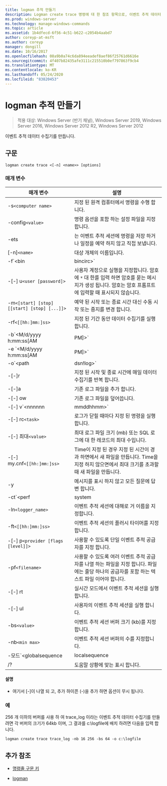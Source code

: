 ```yaml
---
title: logman 추적 만들기
description: Logman create trace 명령에 대 한 참조 항목으로, 이벤트 추적 데이터 수집기를 만듭니다.
ms.prod: windows-server
ms.technology: manage-windows-commands
ms.topic: article
ms.assetid: 1b4dfecd-6f56-4c51-b622-c2054b4aabd7
author: coreyp-at-msft
ms.author: coreyp
manager: dongill
ms.date: 10/16/2017
ms.openlocfilehash: 08a9b0a74c6da894eeadef8aef86f25761d6616e
ms.sourcegitcommit: 4f407b82435afe3111c215510b0ef797863f9cb4
ms.translationtype: MT
ms.contentlocale: ko-KR
ms.lasthandoff: 05/24/2020
ms.locfileid: "83820453"
---
```

# <a name="logman-create-trace"></a>logman 추적 만들기

> 적용 대상: Windows Server (반기 채널), Windows Server 2019, Windows Server 2016, Windows Server 2012 R2, Windows Server 2012

이벤트 추적 데이터 수집기를 만듭니다.

## <a name="syntax"></a>구문

```
logman create trace <[-n] <name>> [options]
```

### <a name="parameters"></a>매개 변수

| 매개 변수 | 설명 |
| --------- | ----------- |
| -s`<computer name>` | 지정 된 원격 컴퓨터에서 명령을 수행 합니다. |
| -config`<value>` | 명령 옵션을 포함 하는 설정 파일을 지정 합니다. |
| -ets | 는 이벤트 추적 세션에 명령을 저장 하거나 일정을 예약 하지 않고 직접 보냅니다. |
| [-n]`<name>` | 대상 개체의 이름입니다. |
| -f`<bin|bincirc>` | 데이터 수집기에 대 한 로그 형식을 지정합니다. |
| -[-] u`<user [password]>` | 사용자 계정으로 실행을 지정합니다. 암호에 `*` 대 한를 입력 하면 암호를 묻는 메시지가 생성 됩니다. 암호는 암호 프롬프트에 입력할 때 표시되지 않습니다. |
| -m`<[start] [stop] [[start] [stop] [...]]>` | 예약 된 시작 또는 종료 시간 대신 수동 시작 또는 중지를 변경 합니다. |
| -rf`<[[hh:]mm:]ss>` | 지정 된 기간 동안 데이터 수집기를 실행 합니다. |
| -b`<M/d/yyyy h:mm:ss[AM|PM]>` | 지정 된 시간에 데이터 수집을 시작 합니다. |
| -e `<M/d/yyyy h:mm:ss[AM|PM]>` | 지정 된 시간에 데이터 컬렉션을 종료 합니다. |
| -o`<path|dsn!log>` | SQL 데이터베이스에 출력 로그 파일 또는 DSN 및 로그 설정 이름을 지정 합니다. |
| -[-]r | 지정 된 시작 및 종료 시간에 매일 데이터 수집기를 반복 합니다. |
| -[-]a | 기존 로그 파일을 추가 합니다. |
| -[-] ow | 기존 로그 파일을 덮어씁니다. |
| -[-] v`<nnnnnn|mmddhhmm>` | 로그 파일 이름 끝에 파일 버전 정보를 첨부 합니다. |
| -[-] rc`<task>` | 로그가 닫힐 때마다 지정 된 명령을 실행 합니다. |
| -[-] 최대`<value>` | 최대 로그 파일 크기 (mb) 또는 SQL 로그에 대 한 레코드의 최대 수입니다. |
| -[-] my.cnf`<[[hh:]mm:]ss>` | Time이 지정 된 경우 지정 된 시간이 경과 하면에서 새 파일을 만듭니다. Time을 지정 하지 않으면에서 최대 크기를 초과할 때 새 파일을 만듭니다. |
| -y | 메시지를 표시 하지 않고 모든 질문에 답변 합니다. |
| -ct`<perf|system|cycle>` | 이벤트 추적 세션 클록 유형을 지정합니다. |
| -ln`<logger_name>` | 이벤트 추적 세션에 대해로 거 이름을 지정합니다. |
| -ft`<[[hh:]mm:]ss>` | 이벤트 추적 세션의 플러시 타이머를 지정합니다. |
| -[-] p`<provider [flags [level]]>` | 사용할 수 있도록 단일 이벤트 추적 공급자를 지정 합니다. |
| -pf`<filename>` | 사용할 수 있도록 여러 이벤트 추적 공급자를 나열 하는 파일을 지정 합니다. 파일에는 줄당 하나의 공급자를 포함 하는 텍스트 파일 이어야 합니다. |
| -[-] rt | 실시간 모드에서 이벤트 추적 세션을 실행 합니다. |
| -[-] ul | 사용자의 이벤트 추적 세션을 실행 합니다. |
| -bs`<value>` | 이벤트 추적 세션 버퍼 크기 (kb)를 지정 합니다. |
| -nb`<min max>` | 이벤트 추적 세션 버퍼의 수를 지정합니다. |
| -모드`<globalsequence|localsequence|pagedmemory>` | 다음을 포함 하 여 이벤트 추적 세션로 거 모드를 지정 합니다.<ul><li>**Globalsequence** -이벤트 추적 프로그램이 이벤트를 받은 추적 세션에 관계 없이 받는 모든 이벤트에 시퀀스 번호를 추가 하도록 지정 합니다.</li><li>**Localsequence** -이벤트 추적 프로그램에서 특정 추적 세션에서 받은 이벤트의 시퀀스 번호를 추가 하도록 지정 합니다. 이 옵션을 사용 하면 모든 세션에서 중복 시퀀스 번호가 존재할 수 있지만 각 추적 세션 내에서 고유 합니다.</li><li>**Pagedmemory** -이벤트 추적 프로그램에서 내부 버퍼 할당에 대 한 기본 비페이징 메모리 풀 대신 페이징된 메모리를 사용 하도록 지정 합니다.</li></ul> |
| /? | 도움말 상황에 맞는 표시 합니다. |

#### <a name="remarks"></a>설명

- 여기서 [-]이 나열 되 고, 추가 하이픈 (-)을 추가 하면 옵션이 무시 됩니다.

### <a name="examples"></a>예

256 개 이하의 버퍼를 사용 하 여 trace_log 이라는 이벤트 추적 데이터 수집기를 만들려면 각 버퍼의 크기가 64kb 이며, 그 결과를 c:\logfile에 배치 하려면 다음을 입력 합니다.

```
logman create trace trace_log -nb 16 256 -bs 64 -o c:\logfile
```

## <a name="additional-references"></a>추가 참조

- [명령줄 구문 키](command-line-syntax-key.md)

- [logman](logman.md)
